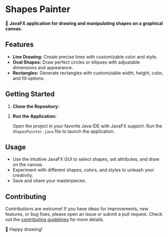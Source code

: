 # Shapes Painter

🎨 **JavaFX application for drawing and manipulating shapes on a graphical canvas.**

## Features

- **Line Drawing:** Create precise lines with customizable color and style.
- **Oval Shapes:** Draw perfect circles or ellipses with adjustable dimensions and appearance.
- **Rectangles:** Generate rectangles with customizable width, height, color, and fill options.

## Getting Started

1. **Clone the Repository:**

2. **Run the Application:**

   Open the project in your favorite Java IDE with JavaFX support. Run the `ShapesPainter.java` file to launch the application.

## Usage

- Use the intuitive JavaFX GUI to select shapes, set attributes, and draw on the canvas.
- Experiment with different shapes, colors, and styles to unleash your creativity.
- Save and share your masterpieces.

## Contributing

Contributions are welcome! If you have ideas for improvements, new features, or bug fixes, please open an issue or submit a pull request. Check out the [contributing guidelines](CONTRIBUTING.md) for more details.

🚀 Happy drawing!
